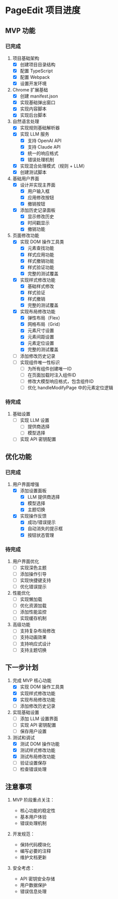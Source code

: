 # PageEdit 项目进度

## MVP 功能

### 已完成
1. 项目基础架构
   - [x] 创建项目目录结构
   - [x] 配置 TypeScript
   - [x] 配置 Webpack
   - [x] 设置开发环境

2. Chrome 扩展基础
   - [x] 创建 manifest.json
   - [x] 实现基础弹出窗口
   - [x] 实现内容脚本
   - [x] 实现后台脚本

3. 自然语言处理
   - [x] 实现规则基础解析器
   - [x] 实现 LLM 服务
     - [x] 支持 OpenAI API
     - [x] 支持 Claude API
     - [x] 统一的响应格式
     - [x] 错误处理机制
   - [x] 实现混合处理模式（规则 + LLM）
   - [x] 创建测试脚本

4. 基础用户界面
   - [x] 设计并实现主界面
     - [x] 用户输入框
     - [x] 应用修改按钮
     - [x] 撤销按钮
   - [x] 添加历史记录面板
     - [x] 显示修改历史
     - [x] 时间戳显示
     - [x] 撤销功能

5. 页面修改功能
   - [x] 实现 DOM 操作工具类
     - [x] 元素查找功能
     - [x] 样式应用功能
     - [x] 样式撤销功能
     - [x] 样式验证功能
     - [x] 完整的测试覆盖
   - [x] 实现样式修改功能
     - [x] 基础样式修改
     - [x] 样式验证
     - [x] 样式撤销
     - [x] 完整的测试覆盖
   - [x] 实现布局修改功能
     - [x] 弹性布局（Flex）
     - [x] 网格布局（Grid）
     - [x] 元素尺寸设置
     - [x] 元素间距设置
     - [x] 元素定位设置
     - [x] 完整的测试覆盖
   - [ ] 添加修改历史记录
   - [ ] 实现组件唯一性标识
     - [ ] 为所有组件创建唯一ID
     - [ ] 在页面加载时注入组件ID
     - [ ] 修改大模型响应格式，包含组件ID
     - [ ] 优化 handleModifyPage 中的元素定位逻辑

### 待完成
1. 基础设置
   - [ ] 实现 LLM 设置
     - [ ] 提供商选择
     - [ ] 模型选择
   - [ ] 实现 API 密钥配置

## 优化功能

### 已完成
1. 用户界面增强
   - [x] 添加设置面板
     - [x] LLM 提供商选择
     - [x] 模型选择
     - [x] 主题切换
   - [x] 实现操作反馈
     - [x] 成功/错误提示
     - [x] 自动消失的提示框
     - [x] 按钮状态管理

### 待完成
1. 用户界面优化
   - [ ] 实现深色主题
   - [ ] 添加操作引导
   - [ ] 实现快捷键支持
   - [ ] 优化错误提示

2. 性能优化
   - [ ] 实现懒加载
   - [ ] 优化资源加载
   - [ ] 添加性能监控
   - [ ] 实现缓存机制

3. 高级功能
   - [ ] 支持复杂布局修改
   - [ ] 支持动画效果
   - [ ] 支持响应式设计
   - [ ] 支持主题切换

## 下一步计划

1. 完成 MVP 核心功能
   - [x] 实现 DOM 操作工具类
   - [x] 实现样式修改功能
   - [x] 实现布局修改功能
   - [ ] 添加修改历史记录

2. 实现基础设置
   - [ ] 添加 LLM 设置界面
   - [ ] 实现 API 密钥配置
   - [ ] 保存用户设置

3. 测试和调试
   - [x] 测试 DOM 操作功能
   - [x] 测试样式修改功能
   - [x] 测试布局修改功能
   - [ ] 验证设置保存
   - [ ] 检查错误处理

## 注意事项

1. MVP 阶段重点关注：
   - 核心功能的稳定性
   - 基本用户体验
   - 错误处理机制

2. 开发规范：
   - 保持代码模块化
   - 编写必要的注释
   - 维护文档更新

3. 安全考虑：
   - API 密钥安全存储
   - 用户数据保护
   - 错误信息处理 